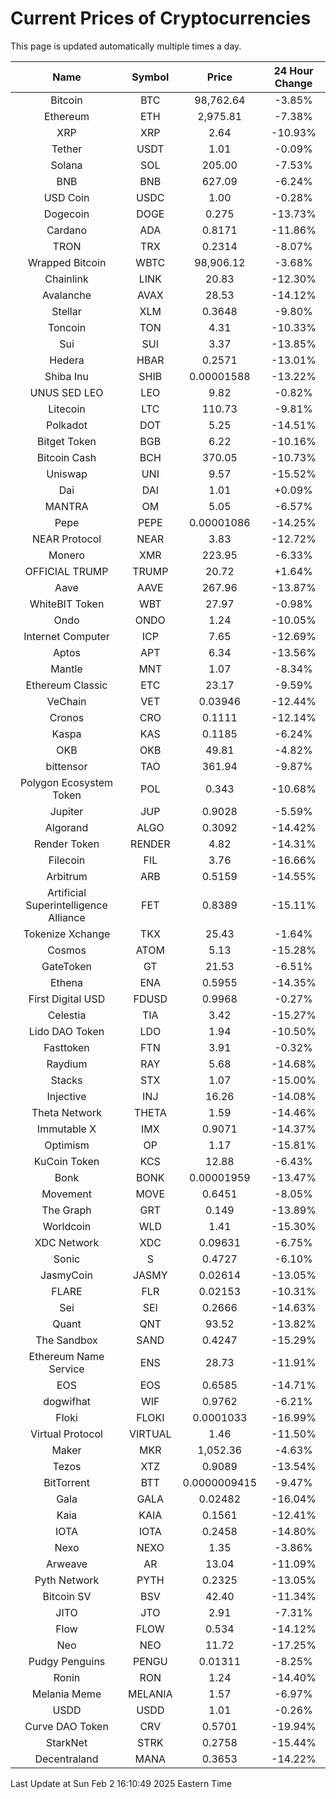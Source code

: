 # Current Prices of Cryptocurrencies
This page is updated automatically multiple times a day.

| Name | Symbol | Price | 24 Hour Change |
| :---: |:---:| :---: | :---: |
| Bitcoin | BTC | 98,762.64 | -3.85% |
| Ethereum | ETH | 2,975.81 | -7.38% |
| XRP | XRP | 2.64 | -10.93% |
| Tether | USDT | 1.01 | -0.09% |
| Solana | SOL | 205.00 | -7.53% |
| BNB | BNB | 627.09 | -6.24% |
| USD Coin | USDC | 1.00 | -0.28% |
| Dogecoin | DOGE | 0.275 | -13.73% |
| Cardano | ADA | 0.8171 | -11.86% |
| TRON | TRX | 0.2314 | -8.07% |
| Wrapped Bitcoin | WBTC | 98,906.12 | -3.68% |
| Chainlink | LINK | 20.83 | -12.30% |
| Avalanche | AVAX | 28.53 | -14.12% |
| Stellar | XLM | 0.3648 | -9.80% |
| Toncoin | TON | 4.31 | -10.33% |
| Sui | SUI | 3.37 | -13.85% |
| Hedera | HBAR | 0.2571 | -13.01% |
| Shiba Inu | SHIB | 0.00001588 | -13.22% |
| UNUS SED LEO | LEO | 9.82 | -0.82% |
| Litecoin | LTC | 110.73 | -9.81% |
| Polkadot | DOT | 5.25 | -14.51% |
| Bitget Token | BGB | 6.22 | -10.16% |
| Bitcoin Cash | BCH | 370.05 | -10.73% |
| Uniswap | UNI | 9.57 | -15.52% |
| Dai | DAI | 1.01 | +0.09% |
| MANTRA | OM | 5.05 | -6.57% |
| Pepe | PEPE | 0.00001086 | -14.25% |
| NEAR Protocol | NEAR | 3.83 | -12.72% |
| Monero | XMR | 223.95 | -6.33% |
| OFFICIAL TRUMP | TRUMP | 20.72 | +1.64% |
| Aave | AAVE | 267.96 | -13.87% |
| WhiteBIT Token | WBT | 27.97 | -0.98% |
| Ondo | ONDO | 1.24 | -10.05% |
| Internet Computer | ICP | 7.65 | -12.69% |
| Aptos | APT | 6.34 | -13.56% |
| Mantle | MNT | 1.07 | -8.34% |
| Ethereum Classic | ETC | 23.17 | -9.59% |
| VeChain | VET | 0.03946 | -12.44% |
| Cronos | CRO | 0.1111 | -12.14% |
| Kaspa | KAS | 0.1185 | -6.24% |
| OKB | OKB | 49.81 | -4.82% |
| bittensor | TAO | 361.94 | -9.87% |
| Polygon Ecosystem Token | POL | 0.343 | -10.68% |
| Jupiter | JUP | 0.9028 | -5.59% |
| Algorand | ALGO | 0.3092 | -14.42% |
| Render Token | RENDER | 4.82 | -14.31% |
| Filecoin | FIL | 3.76 | -16.66% |
| Arbitrum | ARB | 0.5159 | -14.55% |
| Artificial Superintelligence Alliance | FET | 0.8389 | -15.11% |
| Tokenize Xchange | TKX | 25.43 | -1.64% |
| Cosmos | ATOM | 5.13 | -15.28% |
| GateToken | GT | 21.53 | -6.51% |
| Ethena | ENA | 0.5955 | -14.35% |
| First Digital USD | FDUSD | 0.9968 | -0.27% |
| Celestia | TIA | 3.42 | -15.27% |
| Lido DAO Token | LDO | 1.94 | -10.50% |
| Fasttoken | FTN | 3.91 | -0.32% |
| Raydium | RAY | 5.68 | -14.68% |
| Stacks | STX | 1.07 | -15.00% |
| Injective | INJ | 16.26 | -14.08% |
| Theta Network | THETA | 1.59 | -14.46% |
| Immutable X | IMX | 0.9071 | -14.37% |
| Optimism | OP | 1.17 | -15.81% |
| KuCoin Token | KCS | 12.88 | -6.43% |
| Bonk | BONK | 0.00001959 | -13.47% |
| Movement | MOVE | 0.6451 | -8.05% |
| The Graph | GRT | 0.149 | -13.89% |
| Worldcoin | WLD | 1.41 | -15.30% |
| XDC Network | XDC | 0.09631 | -6.75% |
| Sonic | S | 0.4727 | -6.10% |
| JasmyCoin | JASMY | 0.02614 | -13.05% |
| FLARE | FLR | 0.02153 | -10.31% |
| Sei | SEI | 0.2666 | -14.63% |
| Quant | QNT | 93.52 | -13.82% |
| The Sandbox | SAND | 0.4247 | -15.29% |
| Ethereum Name Service | ENS | 28.73 | -11.91% |
| EOS | EOS | 0.6585 | -14.71% |
| dogwifhat | WIF | 0.9762 | -6.21% |
| Floki | FLOKI | 0.0001033 | -16.99% |
| Virtual Protocol | VIRTUAL | 1.46 | -11.50% |
| Maker | MKR | 1,052.36 | -4.63% |
| Tezos | XTZ | 0.9089 | -13.54% |
| BitTorrent | BTT | 0.0000009415 | -9.47% |
| Gala | GALA | 0.02482 | -16.04% |
| Kaia | KAIA | 0.1561 | -12.41% |
| IOTA | IOTA | 0.2458 | -14.80% |
| Nexo | NEXO | 1.35 | -3.86% |
| Arweave | AR | 13.04 | -11.09% |
| Pyth Network | PYTH | 0.2325 | -13.05% |
| Bitcoin SV | BSV | 42.40 | -11.34% |
| JITO | JTO | 2.91 | -7.31% |
| Flow | FLOW | 0.534 | -14.12% |
| Neo | NEO | 11.72 | -17.25% |
| Pudgy Penguins | PENGU | 0.01311 | -8.25% |
| Ronin | RON | 1.24 | -14.40% |
| Melania Meme | MELANIA | 1.57 | -6.97% |
| USDD | USDD | 1.01 | -0.26% |
| Curve DAO Token | CRV | 0.5701 | -19.94% |
| StarkNet | STRK | 0.2758 | -15.44% |
| Decentraland | MANA | 0.3653 | -14.22% |

Last Update at Sun Feb  2 16:10:49 2025 Eastern Time